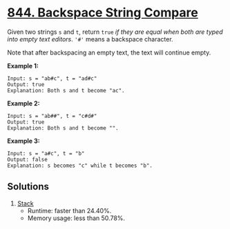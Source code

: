 # [844. Backspace String Compare](https://leetcode.com/problems/backspace-string-compare/)

Given two strings `s` and `t`, return `true` _if they are equal when both are typed into empty text editors_. `'#'` means a backspace character.

Note that after backspacing an empty text, the text will continue empty.

**Example 1:**

```
Input: s = "ab#c", t = "ad#c"
Output: true
Explanation: Both s and t become "ac".
```

**Example 2:**

```
Input: s = "ab##", t = "c#d#"
Output: true
Explanation: Both s and t become "".
```

**Example 3:**

```
Input: s = "a#c", t = "b"
Output: false
Explanation: s becomes "c" while t becomes "b".
```

## Solutions
1. [Stack](./BackspaceStringCompare.java)
    - Runtime: faster than 24.40%.
    - Memory usage: less than 50.78%.
